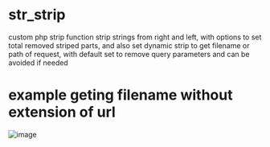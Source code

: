 # str_strip
custom php strip function strip strings from right and left, with options to set total removed striped parts, and also set dynamic strip to get filename or path of request, with default set to remove query parameters and can be avoided if needed

# example geting filename without extension of url
![image](https://user-images.githubusercontent.com/55125302/195734710-302da6bd-8a92-4bc1-9201-476cd26da098.png)
